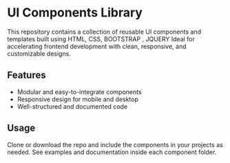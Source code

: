 # UI Components Library

This repository contains a collection of reusable UI components and templates built using HTML, CSS, BOOTSTRAP , JQUERY 
Ideal for accelerating frontend development with clean, responsive, and customizable designs.  

## Features
- Modular and easy-to-integrate components
- Responsive design for mobile and desktop
- Well-structured and documented code

## Usage
Clone or download the repo and include the components in your projects as needed. See examples and documentation inside each component folder.
